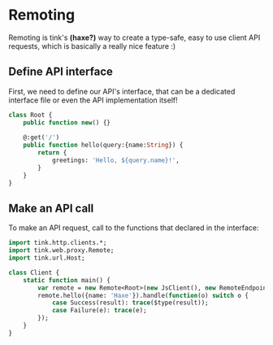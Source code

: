 # Remoting
Remoting is tink's **(haxe?)** way to create a type-safe, easy to use client API requests, which is basically a really nice feature :)

## Define API interface
First, we need to define our API's interface, that can be a dedicated interface file or even the API implementation itself!

``` haxe
class Root {
	public function new() {}
	
	@:get('/')
	public function hello(query:{name:String}) {
		return {
			greetings: 'Hello, ${query.name}!',
		}
	}
}
```

## Make an API call
To make an API request, call to the functions that declared in the interface:

``` haxe
import tink.http.clients.*;
import tink.web.proxy.Remote;
import tink.url.Host;

class Client {
	static function main() {
		var remote = new Remote<Root>(new JsClient(), new RemoteEndpoint(new Host('localhost', 8080)));
		remote.hello({name: 'Haxe'}).handle(function(o) switch o {
			case Success(result): trace($type(result));
			case Failure(e): trace(e);
		});
	}
}
```
